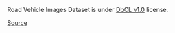 Road Vehicle Images Dataset is under [DbCL v1.0](https://opendatacommons.org/licenses/dbcl/1-0/) license.

[Source](https://www.kaggle.com/datasets/ashfakyeafi/road-vehicle-images-dataset)